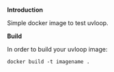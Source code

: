 **Introduction**

Simple docker image to test uvloop.


**Build**

In order to build your uvloop image:
```
docker build -t imagename .
```
